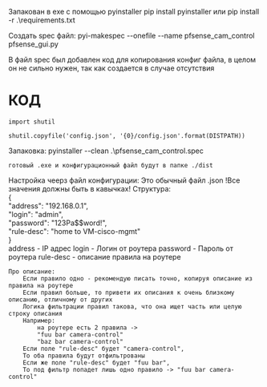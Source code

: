 Запакован в exe с помощью pyinstaller
    pip install pyinstaller
    или 
    pip install -r .\requirements.txt


Создать spec файл:
    pyi-makespec --onefile --name pfsense_cam_control pfsense_gui.py


В файл spec был добавлен код для копирования конфиг файла, в целом он не сильно нужен, так как создается в случае отсутствия

# КОД
```
import shutil

shutil.copyfile('config.json', '{0}/config.json'.format(DISTPATH))
```
Запаковка:
    pyinstaller --clean .\pfsense_cam_control.spec

    готовый .exe и конфигурационный файл будут в папке ./dist

Настройка чеерз файл конфигурации:
    Это обычный файл .json
    !Все значения должны быть в кавычках!
    Структура:\
        {\
        "address": "192.168.0.1",\
        "login": "admin",\
        "password": "123Pa$$word!",\
        "rule-desc": "home to VM-cisco-mgmt"\
        }\
    address - IP адрес
    login - Логин от роутера
    password - Пароль от роутера
    rule-desc - описание правила на роутере

    Про описание:
        Если правило одно - рекомендую писать точно, копируя описание из правила на роутере
        Если правил больше, то привети их описания к очень близкому описанию, отличному от других
        Логика фильтрации правил такова, что она ищет часть или целую строку описания
        Например:
            на роутере есть 2 правила ->
            "fuu bar camera-control"
            "baz bar camera-control"
        Если поле "rule-desc" будет "camera-control",
        То оба правила будут отфильтрованы 
        Если же поле "rule-desc" будет "fuu bar",
        То под фильтр попадет лишь одно правило -> "fuu bar camera-control"


        

